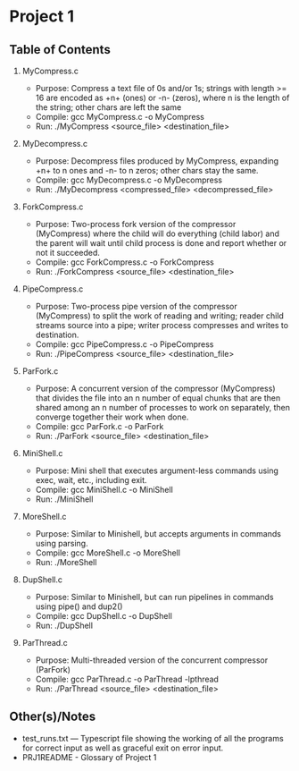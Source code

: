 # Project 1
Table of Contents
------------
1) MyCompress.c
   - Purpose: Compress a text file of 0s and/or 1s; strings with length >= 16 are encoded as +n+ (ones) or -n- (zeros), where n is the length of the string; other chars are left the same
   - Compile: gcc MyCompress.c -o MyCompress
   - Run:     ./MyCompress <source_file> <destination_file>

2) MyDecompress.c
   - Purpose: Decompress files produced by MyCompress, expanding +n+ to n ones and -n- to n zeros; other chars stay the same.
   - Compile: gcc MyDecompress.c -o MyDecompress
   - Run:     ./MyDecompress <compressed_file> <decompressed_file>

3) ForkCompress.c
   - Purpose: Two-process fork version of the compressor (MyCompress) where the child will do everything (child labor) and the parent will wait until    child process is done and report whether or not it succeeded.
   - Compile: gcc ForkCompress.c -o ForkCompress
   - Run:     ./ForkCompress <source_file> <destination_file>

4) PipeCompress.c
   - Purpose: Two-process pipe version of the compressor (MyCompress) to split the work of reading and writing; reader child streams source into a pipe; writer process compresses and writes to destination.
   - Compile: gcc PipeCompress.c -o PipeCompress
   - Run:     ./PipeCompress <source_file> <destination_file>

5) ParFork.c
   - Purpose: A concurrent version of the compressor (MyCompress) that divides the file into an n number of equal chunks that are then shared among an n number of processes to work on separately, then converge together their work when done.
   - Compile: gcc ParFork.c -o ParFork
   - Run:     ./ParFork <source_file> <destination_file>

6) MiniShell.c
   - Purpose: Mini shell that executes argument-less commands using exec, wait, etc., including exit.
   - Compile: gcc MiniShell.c -o MiniShell
   - Run:     ./MiniShell

7) MoreShell.c
   - Purpose: Similar to Minishell, but accepts arguments in commands using parsing.
   - Compile: gcc MoreShell.c -o MoreShell
   - Run:     ./MoreShell

8) DupShell.c
   - Purpose: Similar to Minishell, but can run pipelines in commands using pipe() and dup2()
   - Compile: gcc DupShell.c -o DupShell
   - Run:     ./DupShell
  
9) ParThread.c
   - Purpose: Multi-threaded version of the concurrent compressor (ParFork)
   - Compile: gcc ParThread.c -o ParThread -lpthread
   - Run:     ./ParThread <source_file> <destination_file>

Other(s)/Notes
--------------------
- test_runs.txt — Typescript file showing the working of all the programs for correct input as well as graceful exit on error input.
- PRJ1README - Glossary of Project 1

